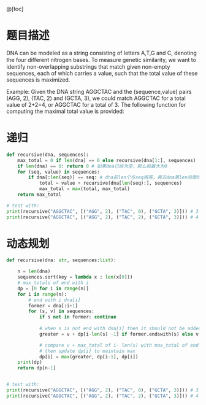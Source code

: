 ﻿@[toc]

# 题目描述
DNA can be modeled as a string consisting of letters A,T,G and C, denoting the four diﬀerent nitrogen bases. To measure genetic similarity, we want to identify non-overlapping substrings that match given non-empty sequences, each of which carries a value, such that the total value of these sequences is maximized.

Example: Given the DNA string AGGCTAC and the (sequence,value) pairs (AGG, 2), (TAC, 2) and (GCTA, 3), we could match AGGCTAC for a total value of 2+2=4, or AGGCTAC for a total of 3. The following function for computing the maximal total value is provided:

# 递归

```python
def recursive(dna, sequences):
    max_total = 0 if len(dna) == 0 else recursive(dna[1:], sequences)
    if len(dna) == 0: return 0 # 如果dna已经为空，那么和最大为0
    for (seq, value) in sequences:
        if dna[:len(seq)] == seq: # dna前len个与seq相等，再去dna第len后面找
            total = value + recursive(dna[len(seq):], sequences)
            max_total = max(total, max_total)
    return max_total

# test with:
print(recursive("AGGCTAC", [("AGG", 2), ("TAC", 0), ("GCTA", 3)])) # 3
print(recursive("AGGCTAC", [("AGG", 2), ("TAC", 2), ("GCTA", 3)])) # 4

```

# 动态规划
 
```python
def recursive(dna: str, sequences:list):

    n = len(dna)
    sequences.sort(key = lambda x : len(x[0]))
    # max_totals of end with i
    dp = [0 for i in range(n)]
    for i in range(n):
        # end with i dna[i] 
        former = dna[:i+1]
        for (s, v) in sequences:
            if s not in former: continue
            
            # when s is not end with dna[i] then it should not be added twice
            greater = v + dp[i-len(s) -1] if former.endswith(s) else v

            # compare v + max_total of i- len(s) with max_total of end with i-1 
            # then update dp[i] to maintain max 
            dp[i] = max(greater, dp[i-1], dp[i])
    print(dp)
    return dp[n-1]


# test with:
print(recursive("AGGCTAC", [("AGG", 2), ("TAC", 0), ("GCTA", 3)])) # 3
print(recursive("AGGCTAC", [("AGG", 2), ("TAC", 2), ("GCTA", 3)])) # 4

```
